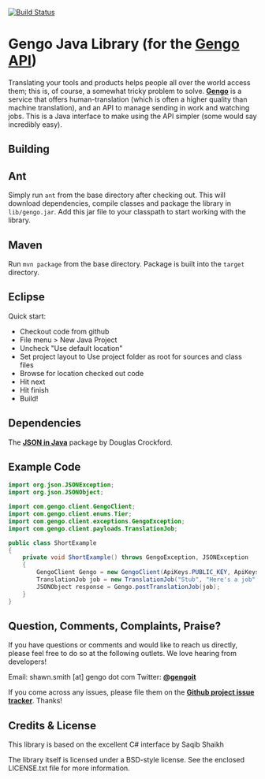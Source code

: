 [![Build Status](https://secure.travis-ci.org/gengo/gengo-java.png?branch=master)](https://travis-ci.org/gengo/gengo-java)

Gengo Java Library (for the [Gengo API](http://gengo.com/))
==========================================================================================================================
Translating your tools and products helps people all over the world access them; this is, of course, a
somewhat tricky problem to solve. **[Gengo](http://gengo.com/)** is a service that offers human-translation
(which is often a higher quality than machine translation), and an API to manage sending in work and watching
jobs. This is a Java interface to make using the API simpler (some would say incredibly easy).


Building
---------------------------------------------------------------------------------------------------------------------------

Ant
---
Simply run `ant` from the base directory after checking out. This will download dependencies, compile classes and package the
library in `lib/gengo.jar`. Add this jar file to your classpath to start working with the library.

Maven
-----
Run `mvn package` from the base directory. Package is built into the `target` directory.

Eclipse
-------
Quick start:
* Checkout code from github
* File menu > New Java Project
* Uncheck "Use default location"
* Set project layout to Use project folder as root for sources and class files
* Browse for location checked out code
* Hit next
* Hit finish
* Build!



Dependencies
---------------------------------------------------------------------------------------------------------------------------
The **[JSON in Java](http://json.org/java/)** package by Douglas Crockford.


Example Code
---------------------------------------------------------------------------------------------------------------------------

``` java  
import org.json.JSONException;
import org.json.JSONObject;

import com.gengo.client.GengoClient;
import com.gengo.client.enums.Tier;
import com.gengo.client.exceptions.GengoException;
import com.gengo.client.payloads.TranslationJob;

public class ShortExample
{
    private void ShortExample() throws GengoException, JSONException
    {
        GengoClient Gengo = new GengoClient(ApiKeys.PUBLIC_KEY, ApiKeys.PRIVATE_KEY, true);
        TranslationJob job = new TranslationJob("Stub", "Here's a job", "en", "es", Tier.STANDARD);
        JSONObject response = Gengo.postTranslationJob(job);
    }
}

```

Question, Comments, Complaints, Praise?
---------------------------------------------------------------------------------------------------------------------------
If you have questions or comments and would like to reach us directly, please feel free to do
so at the following outlets. We love hearing from developers!

Email: shawn.smith [at] gengo dot com
Twitter: **[@gengoit](http://twitter.com/gengoit)**

If you come across any issues, please file them on the **[Github project issue tracker](https://github.com/gengo/gengo-java/issues)**. Thanks!


Credits & License
---------------------------------------------------------------------------------------------------------------------------
This library is based on the excellent C# interface by Saqib Shaikh

The library itself is licensed under a BSD-style license. See the enclosed LICENSE.txt file for more information.
